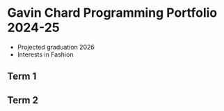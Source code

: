 # Gavin Chard Programming Portfolio 2024-25
* Projected graduation 2026
* Interests in Fashion

## Term 1 

## Term 2
